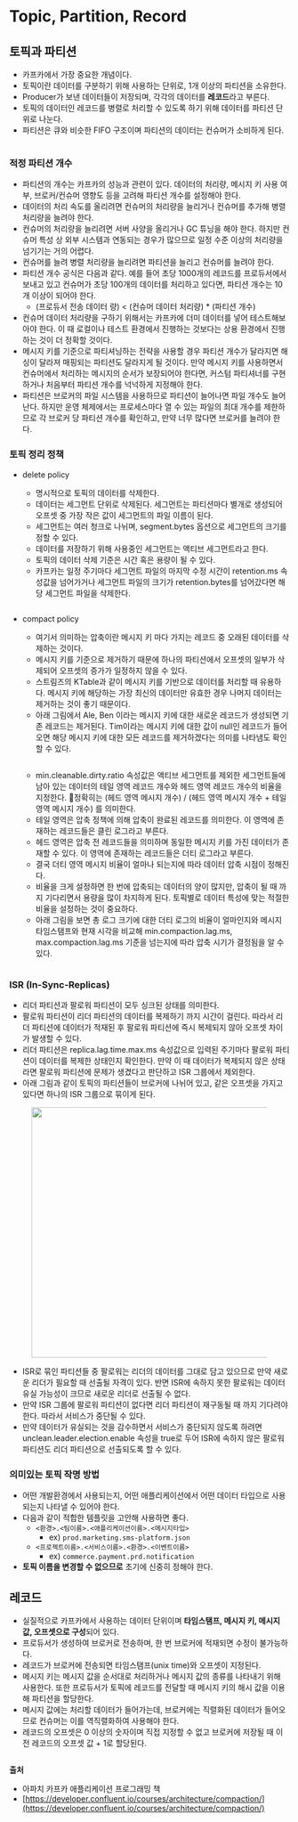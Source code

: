# Topic, Partition, Record

## 토픽과 파티션

* 카프카에서 가장 중요한 개념이다.
* 토픽이란 데이터를 구분하기 위해 사용하는 단위로, 1개 이상의 파티션을 소유한다.
* Producer가 보낸 데이터들이 저장되며, 각각의 데이터를 **레코드**라고 부른다.
* 토픽의 데이터인 레코드를 병렬로 처리할 수 있도록 하기 위해 데이터를 파티션 단위로 나눈다.
* 파티션은 큐와 비슷한 FIFO 구조이며 파티션의 데이터는 컨슈머가 소비하게 된다.

<figure><img src="../../.gitbook/assets/image.png" alt=""><figcaption></figcaption></figure>

### 적정 파티션 개수

* 파티션의 개수는 카프카의 성능과 관련이 있다. 데이터의 처리량, 메시지 키 사용 여부, 브로커/컨슈머 영향도 등을 고려해 파티션 개수를 설정해야 한다.
* 데이터의 처리 속도를 올리려면 컨슈머의 처리량을 늘리거나 컨슈머를 추가해 병렬 처리량을 늘려야 한다.
* 컨슈머의 처리량을 늘리려면 서버 사양을 올리거나 GC 튜닝을 해야 한다. 하지만 컨슈머 특성 상 외부 시스템과 연동되는 경우가 많으므로 일정 수준 이상의 처리량을 넘기기는 거의 어렵다.
* 컨슈머를 늘려 병렬 처리량을 늘리려면 파티션을 늘리고 컨슈머를 늘려야 한다.
* 파티션 개수 공식은 다음과 같다. 예를 들어 초당 1000개의 레코드를 프로듀서에서 보내고 있고 컨슈머가 초당 100개의 데이터를 처리하고 있다면, 파티션 개수는 10개 이상이 되어야 한다.
  * (프로듀서 전송 데이터 량) < (컨슈머 데이터 처리량) \* (파티션 개수)
* 컨슈머 데이터 처리량을 구하기 위해서는 카프카에 더미 데이터를 넣어 테스트해보아야 한다. 이 때 로컬이나 테스트 환경에서 진행하는 것보다는 상용 환경에서 진행하는 것이 더 정확할 것이다.
* 메시지 키를 기준으로 파티셔닝하는 전략을 사용할 경우 파티션 개수가 달라지면 해싱이 달라져 매핑되는 파티션도 달라지게 될 것이다. 만약 메시지 키를 사용하면서 컨슈머에서 처리하는 메시지의 순서가 보장되어야 한다면, 커스텀 파티셔너를 구현하거나 처음부터 파티션 개수를 넉넉하게 지정해야 한다.
* 파티션은 브로커의 파일 시스템을 사용하므로 파티션이 늘어나면 파일 개수도 늘어난다. 하지만 운영 체제에서는 프로세스마다 열 수 있는 파일의 최대 개수를 제한하므로 각 브로커 당 파티션 개수를 확인하고, 만약 너무 많다면 브로커를 늘려야 한다.&#x20;

### 토픽 정리 정책

*   delete policy

    * 명시적으로 토픽의 데이터를 삭제한다.
    * 데이터는 세그먼트 단위로 삭제된다. 세그먼트는 파티션마다 별개로 생성되어 오프셋 중 가장 작은 값이 세그먼트의 파일 이름이 된다.
    * 세그먼트는 여러 청크로 나뉘며, segment.bytes 옵션으로 세그먼트의 크기를 정할 수 있다.
    * 데이터를 저장하기 위해 사용중인 세그먼트는 액티브 세그먼트라고 한다.
    * 토픽의 데이터 삭제 기준은 시간 혹은 용량이 될 수 있다.
    * 카프카는 일정 주기마다 세그먼트 파일의 마지막 수정 시간이 retention.ms 속성값을 넘어가거나 세그먼트 파일의 크기가 retention.bytes를 넘어갔다면 해당 세그먼트 파일을 삭제한다.

    <figure><img src="../../.gitbook/assets/image (145).png" alt=""><figcaption></figcaption></figure>
*   compact policy

    * 여기서 의미하는 압축이란 메시지 키 마다 가지는 레코드 중 오래된 데이터를 삭제하는 것이다.
    * 메시지 키를 기준으로 제거하기 때문에 하나의 파티션에서 오프셋의 일부가 삭제되어 오프셋의 증가가 일정하지 않을 수 있다.
    * 스트림즈의 KTable과 같이 메시지 키를 기반으로 데이터를 처리할 때 유용하다. 메시지 키에 해당하는 가장 최신의 데이터만 유효한 경우 나머지 데이터는 제거하는 것이 좋기 때문이다.
    * 아래 그림에서 Ale, Ben 이라는 메시지 키에 대한 새로운 레코드가 생성되면 기존 레코드는 제거된다. Tim이라는 메시지 키에 대한 값이 null인 레코드가 들어오면 해당 메시지 키에 대한 모든 레코드를 제거하겠다는 의미를 나타냄도 확인할 수 있다.

    <figure><img src="../../.gitbook/assets/image (152).png" alt=""><figcaption></figcaption></figure>

    * min.cleanable.dirty.ratio 속성값은 액티브 세그먼트를 제외한 세그먼트들에 남아 있는 데이터의 테일 영역 레코드 개수와 헤드 영역 레코드 개수의 비율을 지정한다. 정확히는 (헤드 영역 메시지 개수) / (헤드 영역 메시지 개수 + 테일 영역 메시지 개수) 를 의미한다.
    * 테일 영역은 압축 정책에 의해 압축이 완료된 레코드를 의미한다. 이 영역에 존재하는 레코드들은 클린 로그라고 부른다.
    * 헤드 영역은 압축 전 레코드들을 의미하며 동일한 메시지 키를 가진 데이터가 존재할 수 있다. 이 영역에 존재하는 레코드들은 더티 로그라고 부른다.
    * 결국 더티 영역 메시지 비율이 얼마나 되는지에 따라 데이터 압축 시점이 정해진다.
    * 비율을 크게 설정하면 한 번에 압축되는 데이터의 양이 많지만, 압축이 될 때 까지 기다리면서 용량을 많이 차지하게 된다. 토픽별로 데이터 특성에 맞는 적절한 비율을 설정하는 것이 중요하다.
    * 아래 그림을 보면 총 로그 크기에 대한 더티 로그의 비율이 얼마인지와 메시지 타임스탬프와 현재 시각을 비교해 min.compaction.lag.ms, max.compaction.lag.ms 기준을 넘는지에 따라 압축 시기가 결정됨을 알 수 있다.

    <figure><img src="../../.gitbook/assets/image (154).png" alt=""><figcaption></figcaption></figure>

### ISR (In-Sync-Replicas)

* 리더 파티션과 팔로워 파티션이 모두 싱크된 상태를 의미한다.
* 팔로워 파티션이 리더 파티션의 데이터를 복제하기 까지 시간이 걸린다. 따라서 리더 파티션에 데이터가 적재된 후 팔로워 파티션에 즉시 복제되지 않아 오프셋 차이가 발생할 수 있다.
* 리더 파티션은 replica.lag.time.max.ms 속성값으로 입력된 주기마다 팔로워 파티션이 데이터를 복제한 상태인지 확인한다. 만약 이 때 데이터가 복제되지 않은 상태라면 팔로워 파티션에 문제가 생겼다고 판단하고 ISR 그룹에서 제외한다.
* 아래 그림과 같이 토픽의 파티션들이 브로커에 나뉘어 있고, 같은 오프셋을 가지고 있다면 하나의 ISR 그룹으로 묶이게 된다.

<figure><img src="../../.gitbook/assets/image (1).png" alt="" width="450"><figcaption></figcaption></figure>

* ISR로 묶인 파티션들 중 팔로워는 리더의 데이터를 그대로 담고 있으므로 만약 새로운 리더가 필요할 때 선출될 자격이 있다. 반면 ISR에 속하지 못한 팔로워는 데이터 유실 가능성이 크므로 새로운 리더로 선출될 수 없다.
* 만약 ISR 그룹에 팔로워 파티션이 없다면 리더 파티션이 재구동될 때 까지 기다려야 한다. 따라서 서비스가 중단될 수 있다.
* 만약 데이터가 유실되는 것을 감수하면서 서비스가 중단되지 않도록 하려면 unclean.leader.election.enable 속성을 true로 두어 ISR에 속하지 않은 팔로워 파티션도 리더 파티션으로 선출되도록 할 수 있다.

### 의미있는 토픽 작명 방법

* 어떤 개발환경에서 사용되는지, 어떤 애플리케이션에서 어떤 데이터 타입으로 사용되는지 나타낼 수 있어야 한다.
* 다음과 같이 적합한 템플릿을 고안해 사용하면 좋다.
  * `<환경>.<팀이름>.<애플리케이션이름>.<메시지타입>`
    * ex) `prod.marketing.sms-platform.json`
  * `<프로젝트이름>.<서비스이름>.<환경>.<이벤트이름>`
    * ex) `commerce.payment.prd.notification`
* **토픽 이름을 변경할 수 없으므로** 초기에 신중히 정해야 한다.

## 레코드

* 실질적으로 카프카에서 사용하는 데이터 단위이며 **타임스탬프, 메시지 키, 메시지 값, 오프셋으로 구성**되어 있다.
* 프로듀서가 생성하여 브로커로 전송하며, 한 번 브로커에 적재되면 수정이 불가능하다.
* 레코드가 브로커에 전송되면 타임스탬프(unix time)와 오프셋이 지정된다.
* 메시지 키는 메시지 값을 순서대로 처리하거나 메시지 값의 종류를 나타내기 위해 사용한다. 또한 프로듀서가 토픽에 레코드를 전달할 때 메시지 키의 해시 값을 이용해 파티션을 할당한다.
* 메시지 값에는 처리할 데이터가 들어가는데, 브로커에는 직렬화된 데이터가 들어오므로 컨슈머는 이를 역직렬화하여 사용해야 한다.
* 레코드의 오프셋은 0 이상의 숫자이며 직접 지정할 수 없고 브로커에 저장될 때 이전 레코드의 오프셋 값 + 1로 할당된다.

<figure><img src="../../.gitbook/assets/image (155).png" alt=""><figcaption></figcaption></figure>

**출처**

* 아파치 카프카 애플리케이션 프로그래밍 책
* [https://developer.confluent.io/courses/architecture/compaction/](https://developer.confluent.io/courses/architecture/compaction/)
